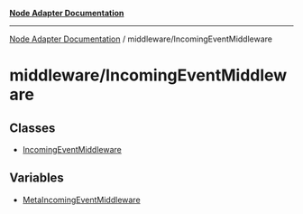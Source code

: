 [**Node Adapter Documentation**](../../README.md)

***

[Node Adapter Documentation](../../README.md) / middleware/IncomingEventMiddleware

# middleware/IncomingEventMiddleware

## Classes

- [IncomingEventMiddleware](classes/IncomingEventMiddleware.md)

## Variables

- [MetaIncomingEventMiddleware](variables/MetaIncomingEventMiddleware.md)
